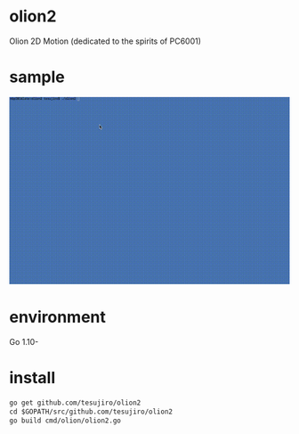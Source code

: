# olion2
Olion 2D Motion (dedicated to the spirits of PC6001)

# sample
![olion sample](https://github.com/tesujiro/olion2/blob/master/olion2_sample.mov.gif "olion2")

# environment
Go 1.10-

# install

```
go get github.com/tesujiro/olion2
cd $GOPATH/src/github.com/tesujiro/olion2
go build cmd/olion/olion2.go 
```

